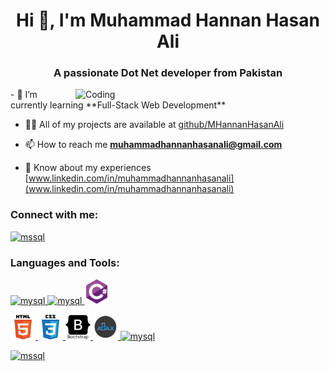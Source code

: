 <h1 align="center">Hi 👋, I'm Muhammad Hannan Hasan Ali</h1>
<h3 align="center">A passionate Dot Net developer from Pakistan</h3>
<img align="right" alt="Coding" width="400" src="https://camo.githubusercontent.com/c1dcb74cc1c1835b1d716f5051499a2814c683c806b15f04b0eba492863703e9/68747470733a2f2f63646e2e6472696262626c652e636f6d2f75736572732f3733303730332f73637265656e73686f74732f363538313234332f6176656e746f2e676966">
- 🌱 I’m currently learning **Full-Stack Web Development**

- 👨‍💻 All of my projects are available at [github/MHannanHasanAli](github/MHannanHasanAli)

- 📫 How to reach me **muhammadhannanhasanali@gmail.com**

- 📄 Know about my experiences [www.linkedin.com/in/muhammadhannanhasanali](www.linkedin.com/in/muhammadhannanhasanali)

<h3 align="left">Connect with me:</h3>
<p align="left">
  <a href="https://www.linkedin.com/in/muhammadhannanhasanali/" target="_blank" rel="noreferrer"> <img src="https://play-lh.googleusercontent.com/kMofEFLjobZy_bCuaiDogzBcUT-dz3BBbOrIEjJ-hqOabjK8ieuevGe6wlTD15QzOqw=s256-rw" alt="mssql" width="40" height="40"/> </a>
</p>
<h3 align="left">Languages and Tools:</h3>
<p align="left"> <a href="https://www.microsoft.com" target="_blank" rel="noreferrer"> <img src="https://www.edivaldobrito.com.br/wp-content/uploads/2020/11/microsoft-lancou-o-net-5-com-a-intencao-de-unificar-a-plataforma.jpg" alt="mysql" width="40" height="40"/> </a>
  <a href="https://www.microsoft.com" target="_blank" rel="noreferrer"> <img src="https://upload.wikimedia.org/wikipedia/commons/thumb/e/ee/.NET_Core_Logo.svg/2048px-.NET_Core_Logo.svg.png" alt="mysql" width="40" height="40"/> </a>
 </a> <a href="https://www.w3schools.com/cs/" target="_blank" rel="noreferrer"> <img src="https://raw.githubusercontent.com/devicons/devicon/master/icons/csharp/csharp-original.svg" alt="csharp" width="40" height="40"/> </a>

<a href="https://www.w3.org/html/" target="_blank" rel="noreferrer"> <img src="https://raw.githubusercontent.com/devicons/devicon/master/icons/html5/html5-original-wordmark.svg" alt="html5" width="40" height="40"/> </a> <a href="https://www.w3schools.com/css/" target="_blank" rel="noreferrer"> <img src="https://raw.githubusercontent.com/devicons/devicon/master/icons/css3/css3-original-wordmark.svg" alt="css3" width="40" height="40"/> </a> <a href="https://getbootstrap.com" target="_blank" rel="noreferrer"> <img src="https://raw.githubusercontent.com/devicons/devicon/master/icons/bootstrap/bootstrap-plain-wordmark.svg" alt="bootstrap" width="40" height="40"/>  <a href="https://www.w3schools.com/js/js_ajax_intro.asp" target="_blank" rel="noreferrer"> <img src="https://raw.githubusercontent.com/github/explore/8be26d91eb231fec0b8856359979ac09f27173fd/topics/ajax/ajax.png" alt="dotnet" width="40" height="40"/> </a> <a href="https://dotnet.microsoft.com/" target="_blank" rel="noreferrer"> <img src="https://encrypted-tbn0.gstatic.com/images?q=tbn:ANd9GcRBTf75UP_P3cxjps9fV6Yzi86-7yNWidJtN5q4w262-biLFj6V_AwnaVsM8TLlL3LlDzc" alt="mysql" width="40" height="40"/> </a> 

<a href="https://www.microsoft.com/en-us/sql-server" target="_blank" rel="noreferrer"> <img src="https://www.commvault.com/wp-content/uploads/2019/08/sql-server_logo.jpg?quality=80&w=930" alt="mssql" width="40" height="40"/> </a>
</p>
